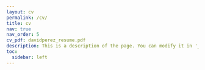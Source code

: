```yaml
---
layout: cv
permalink: /cv/
title: cv
nav: true
nav_order: 5
cv_pdf: davidperez_resume.pdf
description: This is a description of the page. You can modify it in '_pages/cv.md'. You can also change or remove the top pdf download button.
toc:
  sidebar: left
---
```

